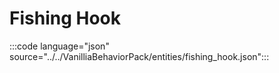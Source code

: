 # Fishing Hook

:::code language="json" source="../../VanilliaBehaviorPack/entities/fishing_hook.json":::